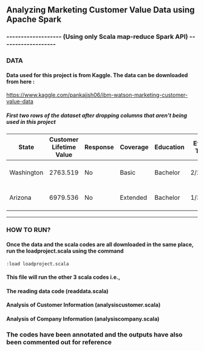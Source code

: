 ## Analyzing Marketing Customer Value Data using Apache Spark 
### ------------------- (Using only Scala map-reduce Spark API) -------------------

### DATA 

#### Data used for this project is from Kaggle. The data can be downloaded from here :

https://www.kaggle.com/pankajjsh06/ibm-watson-marketing-customer-value-data

##### First two rows of the dataset after dropping columns that aren't being used in this project

| State      | Customer Lifetime Value | Response | Coverage | Education | Effective To Date | Employment | Gender | Marital Status | Number of Policies | Policy       | Sales Channel | Total Claim | Vehicle Class | Vehicle Size |
|------------|-------------------------|----------|----------|-----------|-------------------|------------|--------|----------------|--------------------|--------------|---------------|-------------|---------------|--------------|
| Washington | 2763.519                | No       | Basic    | Bachelor  | 2/24/2011         | Employed   | F      | Married        | 1                  | Corporate L3 | Agent         | 384.8111    | Two-Door Car  | Medsize      |
| Arizona    | 6979.536                | No       | Extended | Bachelor  | 1/31/2011         | Unemployed | F      | Single         | 8                  | Personal L3  | Agent         | 1131.465    | Four-Door Car | Medsize      |

***

### HOW TO RUN?

#### Once the data and the scala codes are all downloaded in the same place, run the loadproject.scala using the command 
```
:load loadproject.scala
```
#### This file will run the other 3 scala codes i.e.,
#### The reading data code (readdata.scala)
#### Analysis of Customer Information (analysiscustomer.scala)
#### Analysis of Company Information (analysiscompany.scala)

### The codes have been annotated and the outputs have also been commented out for reference


